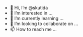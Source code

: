 - 👋 Hi, I’m @skutida
- 👀 I’m interested in ...
- 🌱 I’m currently learning ...
- 💞️ I’m looking to collaborate on ...
- 📫 How to reach me ...

<!---
skutida/skutida is a ✨ special ✨ repository because its `README.md` (this file) appears on your GitHub profile.
You can click the Preview link to take a look at your changes.
--->
